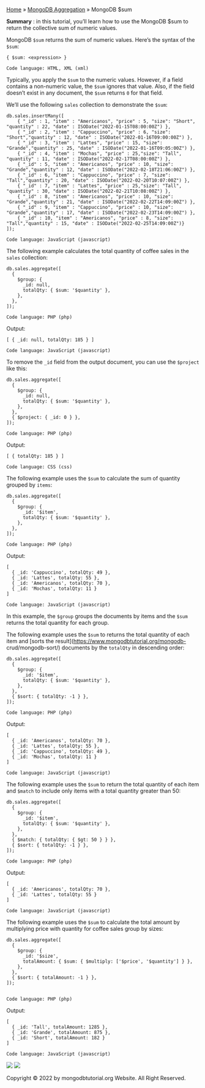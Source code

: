 

[Home](https://www.mongodbtutorial.org/) » [MongoDB
Aggregation](https://www.mongodbtutorial.org/mongodb-aggregation/) » MongoDB
$sum



 **Summary** : in this tutorial, you’ll learn how to use the MongoDB $sum to
return the collective sum of numeric values.



MongoDB `$sum` returns the sum of numeric values. Here’s the syntax of the
`$sum`:


    
    
    { $sum: <expression> }
    
    Code language: HTML, XML (xml)



Typically, you apply the `$sum` to the numeric values. However, if a field
contains a non-numeric value, the `$sum` ignores that value. Also, if the
field doesn’t exist in any document, the `$sum` returns `0` for that field.



We’ll use the following `sales` collection to demonstrate the `$sum`:


    
    
    db.sales.insertMany([
    	{ "_id" : 1, "item" : "Americanos", "price" : 5, "size": "Short", "quantity" : 22, "date" : ISODate("2022-01-15T08:00:00Z") },
    	{ "_id" : 2, "item" : "Cappuccino", "price" : 6, "size": "Short","quantity" : 12, "date" : ISODate("2022-01-16T09:00:00Z") },
    	{ "_id" : 3, "item" : "Lattes", "price" : 15, "size": "Grande","quantity" : 25, "date" : ISODate("2022-01-16T09:05:00Z") },
    	{ "_id" : 4, "item" : "Mochas", "price" : 25,"size": "Tall", "quantity" : 11, "date" : ISODate("2022-02-17T08:00:00Z") },
    	{ "_id" : 5, "item" : "Americanos", "price" : 10, "size": "Grande","quantity" : 12, "date" : ISODate("2022-02-18T21:06:00Z") },
    	{ "_id" : 6, "item" : "Cappuccino", "price" : 7, "size": "Tall","quantity" : 20, "date" : ISODate("2022-02-20T10:07:00Z") },
    	{ "_id" : 7, "item" : "Lattes", "price" : 25,"size": "Tall", "quantity" : 30, "date" : ISODate("2022-02-21T10:08:00Z") },
    	{ "_id" : 8, "item" : "Americanos", "price" : 10, "size": "Grande","quantity" : 21, "date" : ISODate("2022-02-22T14:09:00Z") },
    	{ "_id" : 9, "item" : "Cappuccino", "price" : 10, "size": "Grande","quantity" : 17, "date" : ISODate("2022-02-23T14:09:00Z") },
    	{ "_id" : 10, "item" : "Americanos", "price" : 8, "size": "Tall","quantity" : 15, "date" : ISODate("2022-02-25T14:09:00Z")}
    ]);
    
    Code language: JavaScript (javascript)



The following example calculates the total quantity of coffee sales in the
`sales` collection:


    
    
    db.sales.aggregate([
      {
        $group: {
          _id: null,
          totalQty: { $sum: '$quantity' },
        },
      },
    ]);
    
    Code language: PHP (php)



Output:


    
    
    [ { _id: null, totalQty: 185 } ]
    
    Code language: JavaScript (javascript)



To remove the `_id` field from the output document, you can use the `$project`
like this:


    
    
    db.sales.aggregate([
      {
        $group: {
          _id: null,
          totalQty: { $sum: '$quantity' },
        },
      },
      { $project: { _id: 0 } },
    ]);
    
    Code language: PHP (php)



Output:


    
    
    [ { totalQty: 185 } ]
    
    Code language: CSS (css)



The following example uses the `$sum` to calculate the sum of quantity grouped
by `items`:


    
    
    db.sales.aggregate([
      {
        $group: {
          _id: '$item',
          totalQty: { $sum: '$quantity' },
        },
      },
    ]);
    
    Code language: PHP (php)



Output:


    
    
    [
      { _id: 'Cappuccino', totalQty: 49 },
      { _id: 'Lattes', totalQty: 55 },
      { _id: 'Americanos', totalQty: 70 },
      { _id: 'Mochas', totalQty: 11 }
    ]
    
    Code language: JavaScript (javascript)



In this example, the `$group` groups the documents by items and the `$sum`
returns the total quantity for each group.



The following example uses the `$sum` to returns the total quantity of each
item and [sorts the result](https://www.mongodbtutorial.org/mongodb-
crud/mongodb-sort/) documents by the `totalQty` in descending order:


    
    
    db.sales.aggregate([
      {
        $group: {
          _id: '$item',
          totalQty: { $sum: '$quantity' },
        },
      },
      { $sort: { totalQty: -1 } },
    ]);
    
    Code language: PHP (php)



Output:


    
    
    [
      { _id: 'Americanos', totalQty: 70 },
      { _id: 'Lattes', totalQty: 55 },
      { _id: 'Cappuccino', totalQty: 49 },
      { _id: 'Mochas', totalQty: 11 }
    ]
    
    Code language: JavaScript (javascript)



The following example uses the `$sum` to return the total quantity of each
item and `$match` to include only items with a total quantity greater than 50:


    
    
    db.sales.aggregate([
      {
        $group: {
          _id: '$item',
          totalQty: { $sum: '$quantity' },
        },
      },
      { $match: { totalQty: { $gt: 50 } } },
      { $sort: { totalQty: -1 } },
    ]);
    
    Code language: PHP (php)



Output:


    
    
    [
      { _id: 'Americanos', totalQty: 70 },
      { _id: 'Lattes', totalQty: 55 }
    ]
    
    Code language: JavaScript (javascript)



The following example uses the `$sum` to calculate the total amount by
multiplying price with quantity for coffee sales group by sizes:


    
    
    db.sales.aggregate([
      {
        $group: {
          _id: '$size',
          totalAmount: { $sum: { $multiply: ['$price', '$quantity'] } },
        },
      },
      { $sort: { totalAmount: -1 } },
    ]);
    
    
    Code language: PHP (php)



Output:


    
    
    [
      { _id: 'Tall', totalAmount: 1285 },
      { _id: 'Grande', totalAmount: 875 },
      { _id: 'Short', totalAmount: 182 }
    ]
    
    Code language: JavaScript (javascript)

![](https://www.mongodbtutorial.org/wp-content/themes/evolution/img/left.svg)
![](https://www.mongodbtutorial.org/wp-content/themes/evolution/img/right.svg)


Copyright © 2022 by mongodbtutorial.org Website. All Right Reserved.

